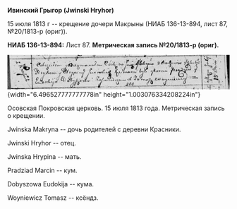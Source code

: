 **Ивинский Грыгор (Jwinski Hryhor)**

15 июля 1813 г -- крещение дочери Макрыны (НИАБ 136-13-894, лист 87,
№20/1813-р (ориг)).

**НИАБ 136-13-894:** Лист 87. **Метрическая запись №20/1813-р (ориг).**

![](./media/70df85b02d69b93831b1e3df2553e35da9185696.png){width="6.496527777777778in"
height="1.003076334208224in"}

Осовская Покровская церковь. 15 июля 1813 года. Метрическая запись о
крещении.

Jwinska Makryna -- дочь родителей с деревни Красники.

Jwinski Hryhor -- отец.

Jwinska Hrypina -- мать.

Pradziad Marcin -- кум.

Dobyszowa Eudokija -- кума.

Woyniewicz Tomasz -- ксёндз.
